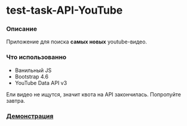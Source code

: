 # test-task-API-YouTube

### Описание
Приложение для поиска **самых новых** youtube-видео.

### Что использованно
* Ванильный JS
* Bootstrap 4.6
* YouTube Data API v3

Ели видео не ищутся, значит квота на API закончилась. Попропуйте завтра.

### [Демонстрация](https://murat29.github.io/test-task-API-YouTube/index.html)
